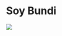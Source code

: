 


<html lang="en" dir="ltr">
  <head>
    <meta charset="utf-8">
    <title> ⊽ Norbert's Personal Site
  </title>
  </head>
  <body>
  <style>
    
    <style>
* {box-sizing: border-box;}

.img-magnifier-container {
  position:relative;
}

.img-magnifier-glass {
  position: absolute;
  border: 3px solid #000;
  border-radius: 50%;
  cursor: none;
  /*Set the size of the magnifier glass:*/
  width: 100px;
  height: 100px;
}
</style>
<script>
function magnify(imgID, zoom) {
  var img, glass, w, h, bw;
  img = document.getElementById(imgID);
  /*create magnifier glass:*/
  glass = document.createElement("DIV");
  glass.setAttribute("class", "img-magnifier-glass");
  /*insert magnifier glass:*/
  img.parentElement.insertBefore(glass, img);
  /*set background properties for the magnifier glass:*/
  glass.style.backgroundImage = "url('" + img.src + "')";
  glass.style.backgroundRepeat = "no-repeat";
  glass.style.backgroundSize = (img.width * zoom) + "px " + (img.height * zoom) + "px";
  bw = 3;
  w = glass.offsetWidth / 2;
  h = glass.offsetHeight / 2;
  /*execute a function when someone moves the magnifier glass over the image:*/
  glass.addEventListener("mousemove", moveMagnifier);
  img.addEventListener("mousemove", moveMagnifier);
  /*and also for touch screens:*/
  glass.addEventListener("touchmove", moveMagnifier);
  img.addEventListener("touchmove", moveMagnifier);
  function moveMagnifier(e) {
    var pos, x, y;
    /*prevent any other actions that may occur when moving over the image*/
    e.preventDefault();
    /*get the cursor's x and y positions:*/
    pos = getCursorPos(e);
    x = pos.x;
    y = pos.y;
    /*prevent the magnifier glass from being positioned outside the image:*/
    if (x > img.width - (w / zoom)) {x = img.width - (w / zoom);}
    if (x < w / zoom) {x = w / zoom;}
    if (y > img.height - (h / zoom)) {y = img.height - (h / zoom);}
    if (y < h / zoom) {y = h / zoom;}
    /*set the position of the magnifier glass:*/
    glass.style.left = (x - w) + "px";
    glass.style.top = (y - h) + "px";
    /*display what the magnifier glass "sees":*/
    glass.style.backgroundPosition = "-" + ((x * zoom) - w + bw) + "px -" + ((y * zoom) - h + bw) + "px";
  }
  function getCursorPos(e) {
    var a, x = 0, y = 0;
    e = e || window.event;
    /*get the x and y positions of the image:*/
    a = img.getBoundingClientRect();
    /*calculate the cursor's x and y coordinates, relative to the image:*/
    x = e.pageX - a.left;
    y = e.pageY - a.top;
    /*consider any page scrolling:*/
    x = x - window.pageXOffset;
    y = y - window.pageYOffset;
    return {x : x, y : y};
  }
}
</script>
<body>

<h1>Soy Bundi</h1>


<div class="img-magnifier-container">
  <img id="myimage" src="https://scontent-ams4-1.cdninstagram.com/v/t51.2885-15/e35/53521086_2235977566675244_2916928562214346892_n.jpg?_nc_ht=scontent-ams4-1.cdninstagram.com&_nc_cat=108&oh=d508cd75f27e81ab711c8c35bc988191&oe=5E869200">
</div>


<script>
/* Initiate Magnify Function
with the id of the image, and the strength of the magnifier glass:*/
magnify("myimage", 3);
</script>

